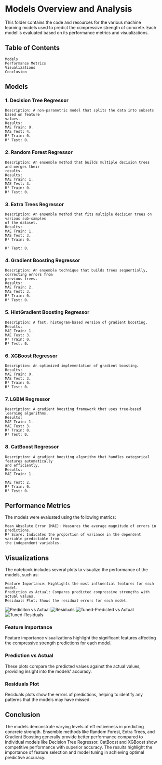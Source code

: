 # Models Overview and Analysis

This folder contains the code and resources for the various machine learning models used to
predict the compressive strength of concrete. Each model is evaluated based on its performance
metrics and visualizations.

## Table of Contents

```
Models
Performance Metrics
Visualizations
Conclusion
```
## Models

### 1. Decision Tree Regressor

```
Description: A non-parametric model that splits the data into subsets based on feature
values.
Results:
MAE Train: 0.
MAE Test: 4.
R² Train: 0.
R² Test: 0.
```
### 2. Random Forest Regressor

```
Description: An ensemble method that builds multiple decision trees and merges their
results.
Results:
MAE Train: 1.
MAE Test: 3.
R² Train: 0.
R² Test: 0.
```
### 3. Extra Trees Regressor

```
Description: An ensemble method that fits multiple decision trees on various sub-samples
of the dataset.
Results:
MAE Train: 1.
MAE Test: 3.
R² Train: 0.
```

```
R² Test: 0.
```
### 4. Gradient Boosting Regressor

```
Description: An ensemble technique that builds trees sequentially, correcting errors from
previous trees.
Results:
MAE Train: 2.
MAE Test: 3.
R² Train: 0.
R² Test: 0.
```
### 5. HistGradient Boosting Regressor

```
Description: A fast, histogram-based version of gradient boosting.
Results:
MAE Train: 1.
MAE Test: 3.
R² Train: 0.
R² Test: 0.
```
### 6. XGBoost Regressor

```
Description: An optimized implementation of gradient boosting.
Results:
MAE Train: 0.
MAE Test: 3.
R² Train: 0.
R² Test: 0.
```
### 7. LGBM Regressor

```
Description: A gradient boosting framework that uses tree-based learning algorithms.
Results:
MAE Train: 1.
MAE Test: 3.
R² Train: 0.
R² Test: 0.
```
### 8. CatBoost Regressor

```
Description: A gradient boosting algorithm that handles categorical features automatically
and efficiently.
Results:
MAE Train: 1.
```

```
MAE Test: 2.
R² Train: 0.
R² Test: 0.
```
## Performance Metrics

The models were evaluated using the following metrics:

```
Mean Absolute Error (MAE): Measures the average magnitude of errors in predictions.
R² Score: Indicates the proportion of variance in the dependent variable predictable from
the independent variables.
```
## Visualizations

The notebook includes several plots to visualize the performance of the models, such as:

```
Feature Importance: Highlights the most influential features for each model.
Prediction vs Actual: Compares predicted compressive strengths with actual values.
Residuals Plot: Shows the residual errors for each model.
```

![Prediciton vs Actual](https://github.com/adi271001/ML-Crate/blob/cement-strength/Cement%20Strength%20Prediction/images/__results___25_0.png?raw=true)
![Residuals](https://github.com/adi271001/ML-Crate/blob/cement-strength/Cement%20Strength%20Prediction/images/__results___26_0.png?raw=true)
![Tuned-Predicted vs Actual](https://github.com/adi271001/ML-Crate/blob/cement-strength/Cement%20Strength%20Prediction/images/__results___32_0.png?raw=true)
![Tuned-Residuals](https://github.com/adi271001/ML-Crate/blob/cement-strength/Cement%20Strength%20Prediction/images/__results___33_0.png?raw=true)

### Feature Importance

Feature importance visualizations highlight the significant features affecting the compressive
strength predictions for each model.

### Prediction vs Actual

These plots compare the predicted values against the actual values, providing insight into the
models' accuracy.

### Residuals Plot

Residuals plots show the errors of predictions, helping to identify any patterns that the models
may have missed.

## Conclusion

The models demonstrate varying levels of eff ectiveness in predicting concrete strength.
Ensemble methods like Random Forest, Extra Trees, and Gradient Boosting generally provide
better performance compared to individual models like Decision Tree Regressor. CatBoost and
XGBoost show competitive performance with superior accuracy. The results highlight the
importance of feature selection and model tuning in achieving optimal predictive accuracy.



